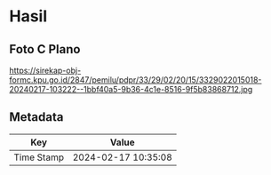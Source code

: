 # Hasil

## Foto C Plano

https://sirekap-obj-formc.kpu.go.id/2847/pemilu/pdpr/33/29/02/20/15/3329022015018-20240217-103222--1bbf40a5-9b36-4c1e-8516-9f5b83868712.jpg


## Metadata

| Key        | Value               |
| ---------- | ------------------- |
| Time Stamp | 2024-02-17 10:35:08 |



